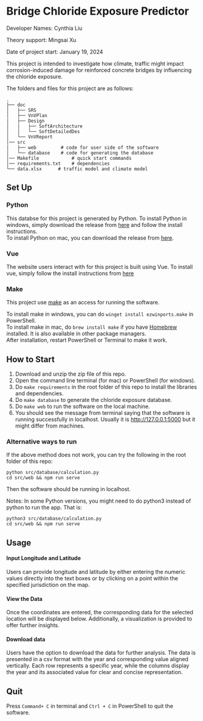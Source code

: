 # Bridge Chloride Exposure Predictor

Developer Names: Cynthia Liu

Theory support: Mingsai Xu

Date of project start: January 19, 2024

This project is intended to investigate how climate, traffic might impact corrosion-induced damage for reinforced concrete bridges by influencing the chloride exposure.


The folders and files for this project are as follows:
```
.
├── doc                   
│   ├── SRS                
│   ├── VnVPlan         
|   ├── Design
│   |   ├── SoftArchitecture
│   │   └── SoftDetailedDes 
│   └── VnVReport                
│── src          
|   ├── web         # code for user side of the software
│   └── database    # code for generating the database  
│── Makefile            # quick start commands
│── requirements.txt    # dependencies
└── data.xlsx      # traffic model and climate model
```
## Set Up

### Python
This databse for this project is generated by Python. To install Python in windows, simply download the release from [here](https://www.python.org/downloads/windows/) and follow the install instructions.\
To install Python on mac, you can download the release from [here](https://www.python.org/downloads/macos/).

### Vue
The website users interact with for this project is built using Vue. To install vue, simply follow the install instructions from [here](https://cli.vuejs.org/guide/installation.html)


### Make
This project use [make](https://www.gnu.org/software/make/manual/make.html#Overview) as an access for running the software. 

To install make in windows, you can do 
`winget install ezwinports.make` in PowerShell. \
To install make in mac, do `brew install make` if you have [Homebrew](https://brew.sh/) installed. It is also available in other package managers. \
After installation, restart PowerShell or Terminal to make it work.

## How to Start

1. Download and unzip the zip file of this repo.
2. Open the command line terminal (for mac) or PowerShell (for windows).
3. Do `make requirements` in the root folder of this repo to install the libraries and dependencies.
4. Do  `make database` to generate the chloride exposure database.
5. Do  `make web` to run the software on the local machine. 
6. You should see the message from terminal saying that the software is running successfully in localhost. Usually it is http://127.0.0.1:5000 but it might differ from machines.

### Alternative ways to run
If the above method does not work, you can try the following in the root folder of this repo:
```
python src/database/calculation.py
cd src/web && npm run serve
```
Then the software should be running in localhost.


Notes: In some Python versions, you might need to do python3 instead of python to run the app. That is:
```
python3 src/database/calculation.py
cd src/web && npm run serve
```

## Usage
#### Input Longitude and Latitude
Users can provide longitude and latitude by either entering the numeric values directly into the text boxes or by clicking on a point within the specified jurisdiction on the map.

#### View the Data
Once the coordinates are entered, the corresponding data for the selected location will be displayed below. Additionally, a visualization is provided to offer further insights.

#### Download data
Users have the option to download the data for further analysis. The data is presented in a csv format with the year and corresponding value aligned vertically. Each row represents a specific year, while the columns display the year and its associated value for clear and concise representation.

## Quit
Press `Command+ C` in terminal and `Ctrl + C` in PowerShell to quit the software.

